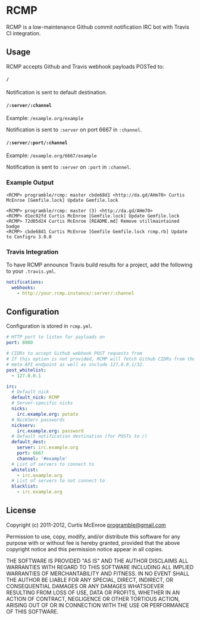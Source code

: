 # RCMP

RCMP is a low-maintenance Github commit notification IRC bot with Travis CI integration.

## Usage

RCMP accepts Github and Travis webhook payloads POSTed to:

#### `/`

Notification is sent to default destination.

#### `/:server/:channel`

Example: `/example.org/example`

Notification is sent to `:server` on port 6667 in `:channel`.

#### `/:server/:port/:channel`

Example: `/example.org/6667/example`

Notification is sent to `:server` on `:port` in `:channel`.

### Example Output

```
<RCMP> programble/rcmp: master cbde68d1 <http://da.gd/AHm70> Curtis McEnroe [Gemfile.lock] Update Gemfile.lock
```

```
<RCMP> programble/rcmp: master (3) <http://da.gd/AHm70>
<RCMP> d1ec92fd Curtis McEnroe [Gemfile.lock] Update Gemfile.lock
<RCMP> 72d05d24 Curtis McEnroe [README.md] Remove stillmaintained badge
<RCMP> cbde68d1 Curtis McEnroe [Gemfile Gemfile.lock rcmp.rb] Update to Configru 3.0.0
```

### Travis Integration

To have RCMP announce Travis build results for a project, add the
following to your `.travis.yml`.

```yaml
notifications:
  webhooks:
    - http://your.rcmp.instance/:server/:channel
```

## Configuration

Configuration is stored in `rcmp.yml`.

```yaml
# HTTP port to listen for payloads on
port: 8080

# CIDRs to accept Github webhook POST requests from
# If this option is not provided, RCMP will fetch Github CIDRs from the
# meta API endpoint as well as include 127.0.0.1/32.
post_whitelist:
  - 127.0.0.1

irc:
  # Default nick
  default_nick: RCMP
  # Server-specific nicks
  nicks:
    irc.example.org: potato
  # NickServ passwords
  nickserv:
    irc.example.org: password
  # Default notification destination (for POSTs to /)
  default_dest:
    server: irc.example.org
    port: 6667
    channel: '#example'
  # List of servers to connect to
  whitelist:
    - irc.example.org
  # List of servers to not connect to
  blacklist:
    - irc.example.org
```

## License

Copyright (c) 2011-2012, Curtis McEnroe <programble@gmail.com>

Permission to use, copy, modify, and/or distribute this software for any
purpose with or without fee is hereby granted, provided that the above
copyright notice and this permission notice appear in all copies.

THE SOFTWARE IS PROVIDED "AS IS" AND THE AUTHOR DISCLAIMS ALL WARRANTIES
WITH REGARD TO THIS SOFTWARE INCLUDING ALL IMPLIED WARRANTIES OF
MERCHANTABILITY AND FITNESS. IN NO EVENT SHALL THE AUTHOR BE LIABLE FOR
ANY SPECIAL, DIRECT, INDIRECT, OR CONSEQUENTIAL DAMAGES OR ANY DAMAGES
WHATSOEVER RESULTING FROM LOSS OF USE, DATA OR PROFITS, WHETHER IN AN
ACTION OF CONTRACT, NEGLIGENCE OR OTHER TORTIOUS ACTION, ARISING OUT OF
OR IN CONNECTION WITH THE USE OR PERFORMANCE OF THIS SOFTWARE.
